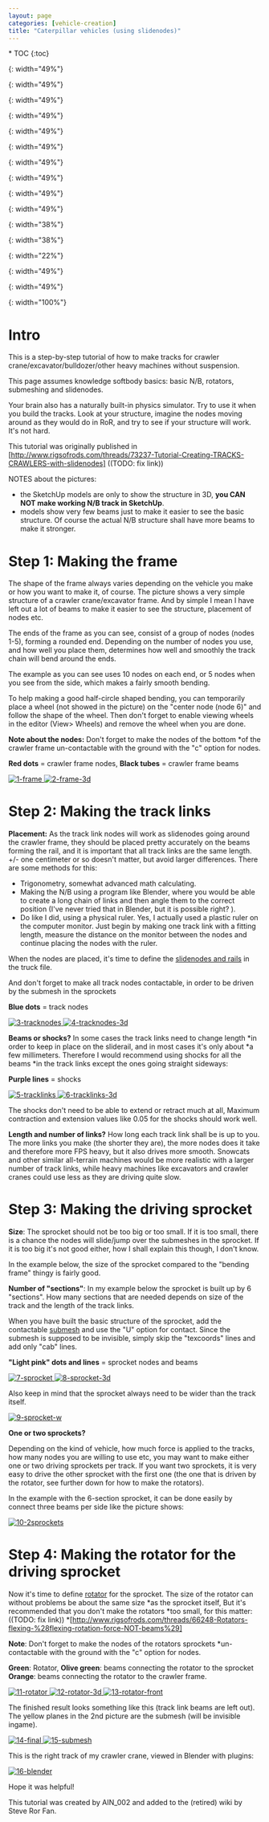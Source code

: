 ```yaml
---
layout: page
categories: [vehicle-creation]
title: "Caterpillar vehicles (using slidenodes)"
---
```


<div class="toc" markdown="1">
  * TOC
  {:toc}
</div>

[1-frame]:          /images/caterpillar-slidenodes-01-frame.png
{: width="49%"}

[2-frame-3d]:       /images/caterpillar-slidenodes-02-frame-3d.png
{: width="49%"}

[3-tracknodes]:     /images/caterpillar-slidenodes-03-track-nodes.png
{: width="49%"}

[4-tracknodes-3d]:  /images/caterpillar-slidenodes-04-track-nodes-3d.png
{: width="49%"}

[5-tracklinks]:     /images/caterpillar-slidenodes-05-track-links.png
{: width="49%"}

[6-tracklinks-3d]:  /images/caterpillar-slidenodes-06-track-links-3d.png
{: width="49%"}

[7-sprocket]:       /images/caterpillar-slidenodes-07-sprocket.png
{: width="49%"}

[8-sprocket-3d]:    /images/caterpillar-slidenodes-08-sprocket-3d.png
{: width="49%"}

[9-sprocket-w]:     /images/caterpillar-slidenodes-09-sprocket-3d-width.png
{: width="49%"}

[10-2sprockets]:    /images/caterpillar-slidenodes-10-double-sprocket-3d.png
{: width="49%"}

[11-rotator]:       /images/caterpillar-slidenodes-11-rotator.png
{: width="38%"}

[12-rotator-3d]:    /images/caterpillar-slidenodes-12-rotator-3d.png
{: width="38%"}

[13-rotator-front]: /images/caterpillar-slidenodes-13-rotator-3d-front.png
{: width="22%"}

[14-final]:         /images/caterpillar-slidenodes-14-final.png
{: width="49%"}

[15-submesh]:       /images/caterpillar-slidenodes-15-final-submesh.png
{: width="49%"}

[16-blender]:       /images/caterpillar-slidenodes-16-blender.png
{: width="100%"}

# Intro

This is a step-by-step tutorial of how to make tracks for crawler crane/excavator/bulldozer/other heavy machines without suspension.

This page assumes knowledge softbody basics: basic N/B, rotators, submeshing and slidenodes.

Your brain also has a naturally built-in physics simulator. Try to use it when you build the tracks. 
Look at your structure, imagine the nodes moving around as they would do in RoR, 
and try to see if your structure will work. It's not hard.

This tutorial was originally published in [http://www.rigsofrods.com/threads/73237-Tutorial-Creating-TRACKS-CRAWLERS-with-slidenodes] ((TODO: fix link))

NOTES about the pictures:

* the SketchUp models are only to show the structure in 3D, **you CAN NOT make working N/B track in SketchUp**.
* models show very few beams just to make it easier to see the basic structure. 
  Of course the actual N/B structure shall have more beams to make it stronger.

# Step 1: Making the frame

The shape of the frame always varies depending on the vehicle you make or 
how you want to make it, of course. The picture shows a very simple structure 
of a crawler crane/excavator frame. And by simple I mean I have left out 
a lot of beams to make it easier to see the structure, placement of nodes etc.

The ends of the frame as you can see, consist of a group of nodes (nodes 1-5), 
forming a rounded end. Depending on the number of nodes you use, and how well 
you place them, determines how well and smoothly the track chain will bend around the ends.

The example as you can see uses 10 nodes on each end, 
or 5 nodes when you see from the side, which makes a fairly smooth bending.

To help making a good half-circle shaped bending, you can temporarily place a wheel 
(not showed in the picture) on the "center node (node 6)" and follow the shape 
of the wheel. Then don't forget to enable viewing wheels in the 
editor (View> Wheels) and remove the wheel when you are done.

**Note about the nodes:** Don't forget to make the nodes of the bottom 
*of the crawler frame un-contactable with the ground with the "c" option for nodes.

**Red dots** = crawler frame nodes, **Black tubes** = crawler frame beams

[ ![1-frame]    ](/images/caterpillar-slidenodes-01-frame.png)
[ ![2-frame-3d] ](/images/caterpillar-slidenodes-02-frame-3d.png)

# Step 2: Making the track links

**Placement:** As the track link nodes will work as slidenodes going around 
the crawler frame, they should be placed pretty accurately on the beams forming the rail, 
and it is important that all track links are the same length. +/- one centimeter or so 
doesn't matter, but avoid larger differences. There are some methods for this: 

* Trigonometry, somewhat advanced math calculating.
* Making the N/B using a program like Blender, where you would be able to create 
  a long chain of links and then angle them to the correct position 
  (I've never tried that in Blender, but it is possible right? ).
* Do like I did, using a physical ruler. Yes, I actually used a plastic ruler 
  on the computer monitor. Just begin by making one track link with a fitting 
  length, measure the distance on the monitor between the nodes and continue 
  placing the nodes with the ruler.

When the nodes are placed, it's time to define the 
[slidenodes and rails](/technical/fileformat-truck#slide-nodes)
in the truck file.

And don't forget to make all track nodes contactable, in order to be driven by the submesh in the sprockets

**Blue dots** = track nodes

[ ![3-tracknodes]    ](/images/caterpillar-slidenodes-03-track-nodes.png)
[ ![4-tracknodes-3d] ](/images/caterpillar-slidenodes-04-track-nodes-3d.png)

**Beams or shocks?** In some cases the track links need to change length 
*in order to keep in place on the sliderail, and in most cases it's only about 
*a few millimeters. Therefore I would recommend using shocks for all the beams 
*in the track links except the ones going straight sideways:

**Purple lines** = shocks

[ ![5-tracklinks]    ](/images/caterpillar-slidenodes-05-track-links.png)
[ ![6-tracklinks-3d] ](/images/caterpillar-slidenodes-06-track-links-3d.png)

The shocks don't need to be able to extend or retract much at all, 
Maximum contraction and extension values like 0.05 for the shocks should work well.

**Length and number of links?** How long each track link shall be is up to you. 
The more links you make (the shorter they are), the more nodes does it take 
and therefore more FPS heavy, but it also drives more smooth. 
Snowcats and other similar all-terrain machines would be more realistic 
with a larger number of track links, while heavy machines like excavators 
and crawler cranes could use less as they are driving quite slow.

# Step 3: Making the driving sprocket

**Size**: The sprocket should not be too big or too small. If it is too small, 
there is a chance the nodes will slide/jump over the submeshes in the sprocket.
If it is too big it's not good either, how I shall explain this though, I don't know.

In the example below, the size of the sprocket compared to the "bending frame" thingy is fairly good.

**Number of "sections"**: In my example below the sprocket is built up by 6 "sections". 
How many sections that are needed depends on size of the track and the length of the track links.

When you have built the basic structure of the sprocket, add the contactable 
[submesh](/technical/fileformat-truck#submesh) and use the "U" option for contact. 
Since the submesh is supposed to be invisible, simply skip the "texcoords" lines 
and add only "cab" lines.

**"Light pink" dots and lines** = sprocket nodes and beams

[ ![7-sprocket]    ](/images/caterpillar-slidenodes-07-sprocket.png)
[ ![8-sprocket-3d] ](/images/caterpillar-slidenodes-08-sprocket-3d.png)

Also keep in mind that the sprocket always need to be wider than the track itself.

[ ![9-sprocket-w]  ](/images/caterpillar-slidenodes-09-sprocket-3d-width.png)

**One or two sprockets?**

Depending on the kind of vehicle, how much force is applied to the tracks, 
how many nodes you are willing to use etc, you may want to make either one or two 
driving sprockets per track. If you want two sprockets, it is very easy to drive 
the other sprocket with the first one (the one that is driven by the rotator, 
see further down for how to make the rotators).

In the example with the 6-section sprocket, it can be done easily by 
connect three beams per side like the picture shows:

[ ![10-2sprockets] ](/images/caterpillar-slidenodes-10-double-sprocket-3d.png)

# Step 4: Making the rotator for the driving sprocket

Now it's time to define [rotator](/technical/fileformat-truck#rotators) for the sprocket. 
The size of the rotator can without problems be about the same size 
*as the sprocket itself, But it's recommended that you don't make the rotators 
*too small, for this matter: ((TODO: fix link)) 
*[http://www.rigsofrods.com/threads/66248-Rotators-flexing-%28flexing-rotation-force-NOT-beams%29]

**Note**: Don't forget to make the nodes of the rotators sprockets 
*un-contactable with the ground with the "c" option for nodes.

**Green**: Rotator, **Olive green**: beams connecting the rotator to the sprocket
**Orange**: beams connecting the rotator to the crawler frame.

[ ![11-rotator]       ](/images/caterpillar-slidenodes-11-rotator.png)
[ ![12-rotator-3d]    ](/images/caterpillar-slidenodes-12-rotator-3d.png)
[ ![13-rotator-front] ](/images/caterpillar-slidenodes-13-rotator-3d-front.png)

The finished result looks something like this (track link beams are left out).
The yellow planes in the 2nd picture are the submesh (will be invisible ingame).
 
[ ![14-final]   ](/images/caterpillar-slidenodes-14-final.png)
[ ![15-submesh] ](/images/caterpillar-slidenodes-15-final-submesh.png)

This is the right track of my crawler crane, viewed in Blender with plugins:

[ ![16-blender] ](/images/caterpillar-slidenodes-16-blender.png)

Hope it was helpful!

This tutorial was created by AIN_002 and added to the (retired) wiki by Steve Ror Fan.
